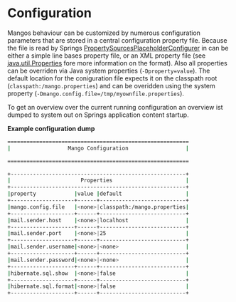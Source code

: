 # Configuration

Mangos behaviour can be customized by numerous configuration parameters that are stored in a central configuration property file.
Because the file is read by Springs [PropertySourcesPlaceholderConfigurer](http://docs.spring.io/spring/docs/current/javadoc-api/org/springframework/context/support/PropertySourcesPlaceholderConfigurer.html)
in can be either a simple line bases property file, or an XML property file (see [java.util.Properties](http://docs.oracle.com/javase/8/docs/api/java/util/Properties.html) fore more information on the format).
Also all properties can be overriden via Java system properties (`-Dproperty=value`). The default location for the coniguration file expects it on the classpath root (`classpath:/mango.properties`) and can be overidden using the system property (`-Dmango.config.file=/tmp/myownfile.properties`).


To get an overview over the current running configuration an overview ist dumped to system out on Springs application content startup.

**Example configuration dump**

```bash
=========================================================
|                  Mango Configuration                  |

=========================================================

+-------------------------------------------------------+
|                      Properties                       |
+-------------------------------------------------------+
|property            |value |default                    |
+--------------------+------+---------------------------+
|mango.config.file   |<none>|classpath:/mango.properties|
+--------------------+------+---------------------------+
|mail.sender.host    |<none>|localhost                  |
+--------------------+------+---------------------------+
|mail.sender.port    |<none>|25                         |
+--------------------+------+---------------------------+
|mail.sender.username|<none>|<none>                     |
+--------------------+------+---------------------------+
|mail.sender.password|<none>|<none>                     |
+--------------------+------+---------------------------+
|hibernate.sql.show  |<none>|false                      |
+--------------------+------+---------------------------+
|hibernate.sql.format|<none>|false                      |
+--------------------+------+---------------------------+

```
